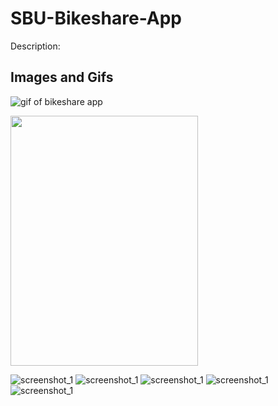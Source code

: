 # SBU-Bikeshare-App
Description: 


## Images and Gifs
![gif of bikeshare app](Bikeshare_app_recording.gif)

<img src = "https://github.com/JadeAnt/SBU-Bikeshare-App/blob/master/Bikeshare_app_recording.gif" width = "300" height = "400"> 

![screenshot_1]() ![screenshot_1]() ![screenshot_1]() ![screenshot_1]() ![screenshot_1]()

